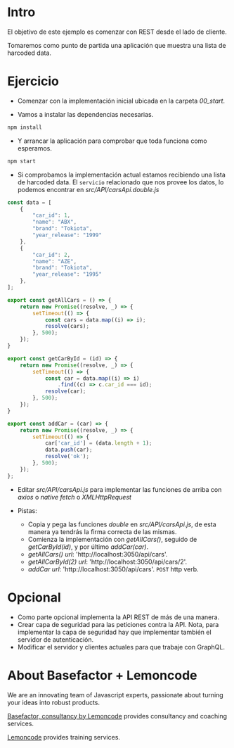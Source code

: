 # Intro

El objetivo de este ejemplo es comenzar con REST desde el lado de cliente.

Tomaremos como punto de partida una aplicación que muestra una lista de harcoded data.

# Ejercicio

- Comenzar con la implementación inicial ubicada en la carpeta *00_start*.

- Vamos a instalar las dependencias necesarias.

```bash
npm install
```

- Y arrancar la aplicación para comprobar que toda funciona como esperamos.

```bash
npm start
```

- Si comprobamos la implementación actual estamos recibiendo una lista de harcoded data. El `servicio` relacionado que nos provee los datos, lo podemos encontrar en _src/API/carsApi.double.js_

```javascript
const data = [
    {
        "car_id": 1,
        "name": "ABX",
        "brand": "Tokiota",
        "year_release": "1999"
    },
    {
        "car_id": 2,
        "name": "AZE",
        "brand": "Tokiota",
        "year_release": "1995"
    },
];

export const getAllCars = () => {
    return new Promise((resolve, _) => {
        setTimeout(() => {
            const cars = data.map((i) => i);
            resolve(cars);
        }, 500);
    });
}

export const getCarById = (id) => {
    return new Promise((resolve, _) => {
        setTimeout(() => {
            const car = data.map((i) => i)
                .find((c) => c.car_id === id);
            resolve(car);
        }, 500);
    });
}

export const addCar = (car) => {
    return new Promise((resolve, _) => {
        setTimeout(() => {
            car['car_id'] = (data.length + 1);
            data.push(car);
            resolve('ok');
        }, 500);
    }); 
};
```

- Editar _src/API/carsApi.js_ para implementar las funciones de arriba con _axios_ o _native fetch_ o _XMLHttpRequest_


- Pistas:

  - Copia y pega las funciones _double_ en _src/API/carsApi.js_, de esta manera ya tendrás la firma correcta de las mismas.
  - Comienza la implementación con _getAllCars()_, seguido de _getCarById(id)_, y por último _addCar(car)_.
  - _getAllCars() url_: 'http://localhost:3050/api/cars'.
  - _getAllCarById(2) url_: 'http://localhost:3050/api/cars/2'.
  - _addCar url_: 'http://localhost:3050/api/cars'. `POST` http verb.

# Opcional

* Como parte opcional implementa la API REST de más de una manera.
* Crear capa de seguridad para las peticiones contra la API. Nota, para implementar la capa de seguridad hay que implementar también el servidor de autenticación.
* Modificar el servidor y clientes actuales para que trabaje con GraphQL.

# About Basefactor + Lemoncode

We are an innovating team of Javascript experts, passionate about turning your ideas into robust products.

[Basefactor, consultancy by Lemoncode](http://www.basefactor.com) provides consultancy and coaching services.

[Lemoncode](http://lemoncode.net/services/en/#en-home) provides training services.